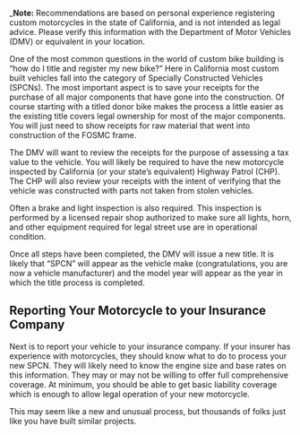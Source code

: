 _**Note:** Recommendations are based on personal experience registering custom motorcycles in the state of California, and is not intended as legal advice. Please verify this information with the Department of Motor Vehicles (DMV) or equivalent in your location.

One of the most common questions in the world of custom bike building is “how do I title and register my new bike?” Here in California most custom built vehicles fall into the category of Specially Constructed Vehicles (SPCNs). The most important aspect is to save your receipts for the purchase of all major components that have gone into the construction. Of course starting with a titled donor bike makes the process a little easier as the existing title covers legal ownership for most of the major components. You will just need to show receipts for raw material that went into construction of the FOSMC frame.

The DMV will want to review the receipts for the purpose of assessing a tax value to the vehicle. You will likely be required to have the new motorcycle inspected by California (or your state’s equivalent) Highway Patrol (CHP). The CHP will also review your receipts with the intent of verifying that the vehicle was constructed with parts not taken from stolen vehicles.

Often a brake and light inspection is also required. This inspection is performed by a licensed repair shop authorized to make sure all lights, horn, and other equipment required for legal street use are in operational condition.   

Once all steps have been completed, the DMV will issue a new title. It is likely that “SPCN” will appear as the vehicle make (congratulations, you are now a vehicle manufacturer) and the model year will appear as the year in which the title process is completed.

## Reporting Your Motorcycle to your Insurance Company
Next is to report your vehicle to your insurance company. If your insurer has experience with motorcycles, they should know what to do to process your new SPCN. They will likely need to know the engine size and base rates on this information. They may or may not be willing to offer full comprehensive coverage. At minimum, you should be able to get basic liability coverage which is enough to allow legal operation of your new motorcycle.

This may seem like a new and unusual process, but thousands of folks just like you have built similar projects.   